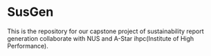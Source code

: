 # SusGen
This is the repository for our capstone project of sustainability report generation collaborate with NUS and A-Star ihpc(Institute of High Performance).
